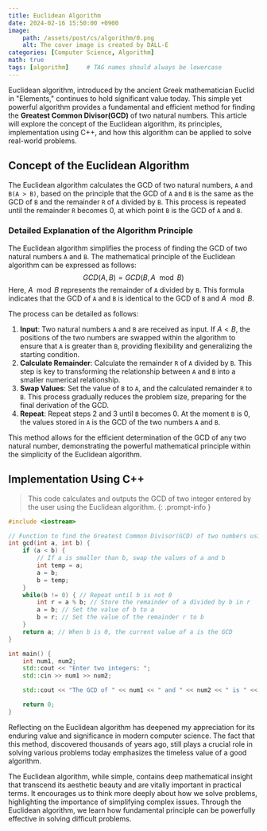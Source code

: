 ```yaml
---
title: Euclidean Algorithm
date: 2024-02-16 15:50:00 +0900
image: 
    path: /assets/post/cs/algorithm/0.png
    alt: The cover image is created by DALL-E
categories: [Computer Science, Algorithm]
math: true
tags: [algorithm]     # TAG names should always be lowercase
---
```


Euclidean algorithm, introduced by the ancient Greek mathematician Euclid in "Elements," continues to hold significant value today. This simple yet powerful algorithm provides a fundamental and efficient method for finding the **Greatest Common Divisor(GCD)** of two natural numbers. This article will explore the concept of the Euclidean algorithm, its principles, implementation using C++, and how this algorithm can be applied to solve real-world problems.

## Concept of the Euclidean Algorithm

The Euclidean algorithm calculates the GCD of two natural numbers, `A` and `B(A > B)`, based on the principle that the GCD of `A` and `B` is the same as the GCD of `B` and the remainder `R` of `A` divided by `B`. This process is repeated until the remainder `R` becomes 0, at which point `B` is the GCD of `A` and `B`.

### Detailed Explanation of the Algorithm Principle

The Euclidean algorithm simplifies the process of finding the GCD of two natural numbers `A` and `B`. The mathematical principle of the Euclidean algorithm can be expressed as follows:
$$
GCD(A, B) = GCD(B, A\mod B)
$$
Here, $A \mod B$ represents the remainder  of `A` divided by `B`. This formula indicates that the GCD of `A` and `B` is identical to the GCD of `B` and $A \mod B$.

The process can be detailed as follows:

1. **Input**: Two natural numbers `A` and `B` are received as input. If $A < B$, the positions of the two numbers are swapped within the algorithm to ensure that `A` is greater than `B`, providing flexibility and generalizing the starting condition.
2. **Calculate Remainder**: Calculate the remainder `R` of `A` divided by `B`. This step is key to transforming the relationship between `A` and `B` into a smaller numerical relationship.
3. **Swap Values**: Set the value of `B` to `A`, and the calculated remainder `R` to `B`. This process gradually reduces the problem size, preparing for the final derivation of the GCD.
4. **Repeat**: Repeat steps 2 and 3 until `B` becomes 0. At the moment `B` is 0, the values stored in `A` is the GCD of the two numbers `A` and `B`.

This method allows for the efficient determination of the GCD of any two natural number, demonstrating the powerful mathematical principle within the simplicity of the Euclidean algorithm.



## Implementation Using C++

> This code calculates and outputs the GCD of two integer entered by the user using the Euclidean algorithm.
{: .prompt-info  }

```c++
#include <iostream>

// Function to find the Greatest Common Divisor(GCD) of two numbers using the Euclidean algorithm
int gcd(int a, int b) {
    if (a < b) {
        // If a is smaller than b, swap the values of a and b
        int temp = a;
        a = b;
        b = temp;
    }
    while(b != 0) { // Repeat until b is not 0
        int r = a % b; // Store the remainder of a divided by b in r
        a = b; // Set the value of b to a
        b = r; // Set the value of the remainder r to b
    }
    return a; // When b is 0, the current value of a is the GCD
}

int main() {
    int num1, num2;
    std::cout << "Enter two integers: ";
    std::cin >> num1 >> num2;

    std::cout << "The GCD of " << num1 << " and " << num2 << " is " << gcd(num1, num2) << std::endl;

    return 0;
}
```

Reflecting on the Euclidean algorithm has deepened my appreciation for its enduring value and significance in modern computer science. The fact that this method, discovered thousands of years ago, still plays a crucial role in solving various problems today emphasizes the timeless value of a good algorithm.

The Euclidean algorithm, while simple, contains deep mathematical insight that transcend its aesthetic beauty and are vitally important in practical terms. It encourages us to think more deeply about how we solve problems, highlighting the importance of simplifying complex issues. Through the Euclidean algorithm, we learn how fundamental principle can be powerfully effective in solving difficult problems.
